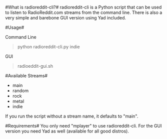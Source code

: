 #What is radioreddit-cli?#
radioreddit-cli is a Python script that can be used to listen to RadioReddit.com streams from the command line. There is also a very simple and barebone GUI version using Yad included.

#Usage#

Command Line
> python radioreddit-cli.py indie

GUI
> radioeddit-gui.sh

#Available Streams#

* main
* random
* rock
* metal
* indie

If you run the script without a stream name, it defaults to "main".

#Requirements#
You only need "mplayer" to use radioreddit-cli.
For the GUI version you need Yad as well (available for all good distros). 
